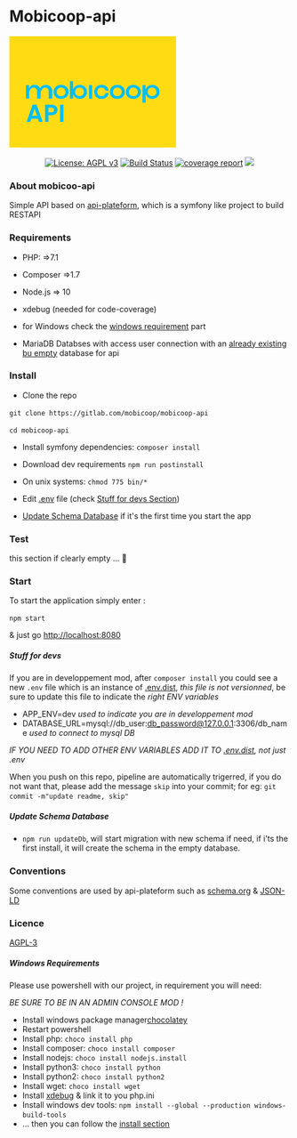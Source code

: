 # Mobicoop-api

![Logo Mobicoop](logo.png)



<p align="center">
  <a href="https://www.gnu.org/licenses/agpl-3.0" ><img alt="License: AGPL v3" src="https://img.shields.io/badge/License-AGPL%20v3-blue.svg"/></a>
  <a href="https://gitlab.com/mobicoop/mobicoo-api/-/jobs"><img alt="Build Status" src="https://gitlab.com/mobicoop/mobicoo-api/badges/master/build.svg"></a>
  <a href="https://gitlab.com/mobicoop/mobicoop-api/commits/master"><img alt="coverage report" src="https://gitlab.com/mobicoop/mobicoop-api/badges/master/coverage.svg" /></a>
  <a href="https://ci.appveyor.com/project/MatthD/mobicoop/branch/master"><img src="https://ci.appveyor.com/api/projects/status/lxrhumbiss1s084h/branch/dev?svg=true"></a>
</p>

### About mobicoo-api

Simple API based on [api-plateform](https://api-platform.com), which is a symfony like project to build RESTAPI


### Requirements

- PHP: =>7.1
- Composer =>1.7
- Node.js => 10
- xdebug (needed for code-coverage)

- for Windows check the [windows requirement](#windows-requirements) part

- MariaDB Databses with access user connection with an [already existing bu empty](https://dev.mysql.com/doc/refman/8.0/en/creating-database.html) database for api

### Install

- Clone the repo

`git clone https://gitlab.com/mobicoop/mobicoop-api`

`cd mobicoop-api`

- Install symfony dependencies: `composer install`

- Download dev requirements `npm run postinstall`

- On unix systems: `chmod 775 bin/*`

- Edit [.env](.env) file (check [Stuff for devs Section](#stuff-for-devs))

- [Update Schema Database](#update-schema-database) if it's the first time you start the app


### Test
 this section if clearly empty ... 🙁

### Start

To start the application simply enter :

`npm start`

& just go [http://localhost:8080](http://localhost:8080) 


##### Stuff for devs

If you are in developpement mod, after `composer install` you could see a new `.env` file which is an instance of [.env.dist](.env.dist), *this file is not versionned*, be sure to update this file to indicate the *right ENV variables*

- APP_ENV=dev *used to indicate you are in developpement mod*
- DATABASE_URL=mysql://db_user:db_password@127.0.0.1:3306/db_name *used to connect to mysql DB*

*IF YOU NEED TO ADD OTHER ENV VARIABLES ADD IT TO [.env.dist](.env.dist), not just .env*

When you push on this repo, pipeline are automatically trigerred, if you do not want that, please add the message `skip` into your commit; for eg: `git commit -m"update readme, skip"`

##### Update Schema Database

- `npm run updateDb`, will start migration with new schema if need, if i'ts the first install, it will create the schema in the empty database.


### Conventions

Some conventions are used by api-plateform such as [schema.org](https://schema.org) & [JSON-LD](https://json-ld.org)


### Licence
[AGPL-3](https://www.gnu.org/licenses/agpl-3.0)


##### Windows Requirements

Please use powershell with our project, in requirement you will need:

*BE SURE TO BE IN AN ADMIN CONSOLE MOD !*

- Install windows package manager[chocolatey](https://chocolatey.org/install)
- Restart powershell
- Install php: `choco install php`
- Install composer: `choco install composer`
- Install nodejs: `choco install nodejs.install`
- Install python3: `choco install python`
- Install python2: `choco install python2`
- Install wget: `choco install wget`
- Install [xdebug](https://burhandodhy.me/2017/08/29/how-to-install-xdebug-on-windows/) & link it to you php.ini 
- Install windows dev tools: `npm install --global --production windows-build-tools`
- ... then you can follow the [install section](#install)
